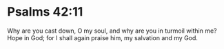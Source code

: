 # Psalms 42:11

Why are you cast down, O my soul, and why are you in turmoil within me? Hope in God; for I shall again praise him, my salvation and my God.
